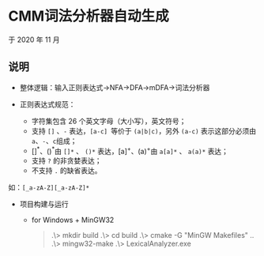 # CMM词法分析器自动生成

于 2020 年 11 月

## 说明

- 整体逻辑：输入正则表达式->NFA->DFA->mDFA->词法分析器

- 正则表达式规范：
  
   - 字符集包含 26 个英文字母（大小写），英文符号；
   - 支持 `[]` 、`-` 表达，`[a-c] `等价于 `(a|b|c)`，另外 `(a-c)` 表示这部分必须由`a`、`-`、`c`组成；
   - []<sup>\*</sup>、()<sup>\*</sup>由 `[]*` 、 `()*` 表达，[a]<sup>+</sup>、(a)<sup>+</sup>由 `a[a]*` 、 `a(a)*` 表达；
   - 支持 `?` 的非贪婪表达；
   - 不支持 `.` 的缺省表达。
   
如：`[_a-zA-Z][_a-zA-Z]*`
  
- 项目构建与运行

   - for Windows + MinGW32
      > .\\> mkdir build
      > .\\> cd build
      > .\\> cmake -G "MinGW Makefiles" ..
      > .\\> mingw32-make
      > .\\> LexicalAnalyzer.exe